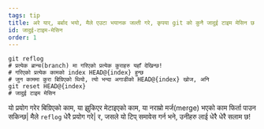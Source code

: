 ```yaml
---
tags: tip
title: अरे यार्, बर्बाद भयो, मैले एउटा भयानक जल्ती गरे, कृपया git को कुनै जादुई टाइम मेसिन छ भनिदेउ भगवान!?!
id: जादुई-टाइम-मेसिन
order: 1
---
```


```git
git reflog
# प्रत्येक ब्रान्च(branch) मा गरिएको प्रत्येक कुराहरु यहाँ देखिन्छ!
# गरिएको प्रत्येक कामको index HEAD@{index} हुन्छ
# जुन काममा कुरा बिग्रिएको थियो, त्यो भन्दा अगाडीको HEAD@{index} खोज, अनि
git reset HEAD@{index}
# जादुई टाइम मेसिन
```

यो प्रयोग गरेर बिग्रिएको काम, या झुकिएर मेटाइएको काम, या नराम्रो मर्ज(merge) भएको काम फिर्ता पाउन सकिन्छ| मैले `reflog` धेरै प्रयोग गरे| र, जसले यो टिप् समावेस गर्न भने, उनीहरु लाई धेरै धेरै सलाम छ!